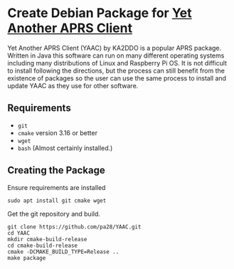 # Create Debian Package for [Yet Another APRS Client](https://www.ka2ddo.org/ka2ddo/YAAC.html)

Yet Another APRS Client (YAAC) by KA2DDO is a popular APRS package. Written in
Java this software can run on many different operating systems including
many distributions of Linux and Raspberry Pi OS. It is not difficult to
install following the directions, but the process can still benefit from
the existence of packages so the user can use the same process to install
and update YAAC as they use for other software.

## Requirements

* ```git```
* ```cmake``` version 3.16 or better
* ```wget```
* ```bash``` (Almost certainly installed.)

## Creating the Package

Ensure requirements are installed
```
sudo apt install git cmake wget
```

Get the git repository and build.

```shell script
git clone https://github.com/pa28/YAAC.git
cd YAAC
mkdir cmake-build-release
cd cmake-build-release
cmake -DCMAKE_BUILD_TYPE=Release ..
make package
``` 
